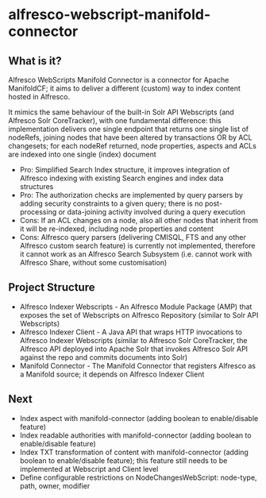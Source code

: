 alfresco-webscript-manifold-connector
=====================================

What is it?
---
Alfresco WebScripts Manifold Connector is a connector for Apache ManifoldCF; it aims to deliver a different (custom) way to index content hosted in Alfresco.

It mimics the same behaviour of the built-in Solr API Webscripts (and Alfresco Solr CoreTracker), with one fundamental difference: this implementation delivers one single endpoint that returns one single list of nodeRefs, joining nodes that have been altered by transactions OR by ACL changesets; for each nodeRef returned, node properties, aspects and ACLs are indexed into one single (index) document

- Pro: Simplified Search Index structure, it improves integration of Alfresco indexing with existing Search engines and index data structures
- Pro: The authorization checks are implemented by query parsers by adding security constraints to a given query; there is no post-processing or data-joining activity involved during a query execution
- Cons: If an ACL changes on a node, also all other nodes that inherit from it will be re-indexed, including node properties and content
- Cons: Alfresco query parsers (delivering CMISQL, FTS and any other Alfresco custom search feature) is currently not implemented, therefore it cannot work as an Alfresco Search Subsystem (i.e. cannot work with Alfresco Share, without some customisation)

Project Structure
---

- Alfresco Indexer Webscripts - An Alfresco Module Package (AMP) that exposes the set of Webscripts on Alfresco Repository (similar to Solr API Webscripts)
- Alfresco Indexer Client - A Java API that wraps HTTP invocations to Alfresco Indexer Webscripts (similar to Alfresco Solr CoreTracker, the Alfresco API deployed into Apache Solr that invokes Alfresco Solr API against the repo and commits documents into Solr)
- Manifold Connector - The Manifold Connector that registers Alfresco as a Manifold source; it depends on Alfresco Indexer Client

Next
---
- Index aspect with manifold-connector (adding boolean to enable/disable feature)
- Index readable authorities with manifold-connector (adding boolean to enable/disable feature)
- Index TXT transformation of content with manifold-connector (adding boolean to enable/disable feature); this feature still needs to be implemented at Webscript and Client level
- Define configurable restrictions on NodeChangesWebScript: node-type, path, owner, modifier
